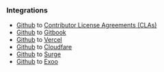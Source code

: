 ### Integrations
* [Github](https://github.com) to [Contributor License Agreements (CLAs)](https://cla-assistant.io/)
* [Github](https://github.com) to [Gitbook](https://gitbook.io)
* [Github](https://github.com) to [Vercel](https://vercel.com)
* [Github](https://github.com) to [Cloudfare](https://cloudfare.com)
* [Github](https://github.com) to [Surge](https://surge.sh)
* [Github](https://github.com) to [Exoo](https://expo.dev)
